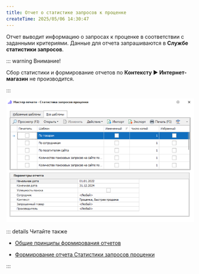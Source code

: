 ```yaml
---
title: Отчет о статистике запросов к проценке
createTime: 2025/05/06 14:30:47
---
```

Отчет выводит информацию о запросах к проценке в соответствии с заданными критериями. Данные для отчета запрашиваются в **Службе статистики запросов**.

::: warning Внимание!

Сбор статистики и формирование отчетов по **Контексту ► Интернет-магазин** не производится.

:::

![](../../../assets/specification/otchet_o_statistike_zaprosov_k_protsenke_1.png)

::: details Читайте также

- [Общие принципы формирования отчетов](../obshchie_printsipy_formirovaniya_otchetov.md)

- [Формирование отчета Статистики запросов проценки](../../../work/otchety/zaprosy_protsenki/statistika_zaprosov_protsenki.md)

:::